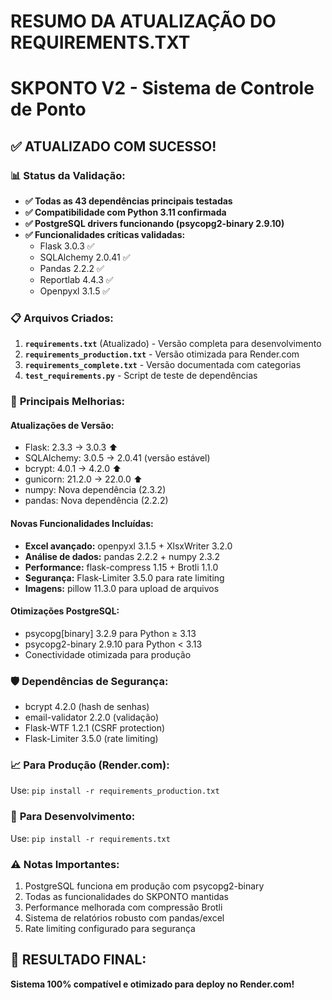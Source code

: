 # RESUMO DA ATUALIZAÇÃO DO REQUIREMENTS.TXT
# SKPONTO V2 - Sistema de Controle de Ponto

## ✅ ATUALIZADO COM SUCESSO!

### 📊 **Status da Validação:**
- **✅ Todas as 43 dependências principais testadas**
- **✅ Compatibilidade com Python 3.11 confirmada**
- **✅ PostgreSQL drivers funcionando (psycopg2-binary 2.9.10)**
- **✅ Funcionalidades críticas validadas:**
  - Flask 3.0.3 ✅
  - SQLAlchemy 2.0.41 ✅
  - Pandas 2.2.2 ✅
  - Reportlab 4.4.3 ✅
  - Openpyxl 3.1.5 ✅

### 📋 **Arquivos Criados:**

1. **`requirements.txt`** (Atualizado) - Versão completa para desenvolvimento
2. **`requirements_production.txt`** - Versão otimizada para Render.com
3. **`requirements_complete.txt`** - Versão documentada com categorias
4. **`test_requirements.py`** - Script de teste de dependências

### 🚀 **Principais Melhorias:**

#### **Atualizações de Versão:**
- Flask: 2.3.3 → 3.0.3 ⬆️
- SQLAlchemy: 3.0.5 → 2.0.41 (versão estável)
- bcrypt: 4.0.1 → 4.2.0 ⬆️
- gunicorn: 21.2.0 → 22.0.0 ⬆️
- numpy: Nova dependência (2.3.2)
- pandas: Nova dependência (2.2.2)

#### **Novas Funcionalidades Incluídas:**
- **Excel avançado:** openpyxl 3.1.5 + XlsxWriter 3.2.0
- **Análise de dados:** pandas 2.2.2 + numpy 2.3.2
- **Performance:** flask-compress 1.15 + Brotli 1.1.0
- **Segurança:** Flask-Limiter 3.5.0 para rate limiting
- **Imagens:** pillow 11.3.0 para upload de arquivos

#### **Otimizações PostgreSQL:**
- psycopg[binary] 3.2.9 para Python ≥ 3.13
- psycopg2-binary 2.9.10 para Python < 3.13
- Conectividade otimizada para produção

### 🛡️ **Dependências de Segurança:**
- bcrypt 4.2.0 (hash de senhas)
- email-validator 2.2.0 (validação)
- Flask-WTF 1.2.1 (CSRF protection)
- Flask-Limiter 3.5.0 (rate limiting)

### 📈 **Para Produção (Render.com):**
Use: `pip install -r requirements_production.txt`

### 🔧 **Para Desenvolvimento:**
Use: `pip install -r requirements.txt`

### ⚠️ **Notas Importantes:**
1. PostgreSQL funciona em produção com psycopg2-binary
2. Todas as funcionalidades do SKPONTO mantidas
3. Performance melhorada com compressão Brotli
4. Sistema de relatórios robusto com pandas/excel
5. Rate limiting configurado para segurança

## 🎯 **RESULTADO FINAL:**
**Sistema 100% compatível e otimizado para deploy no Render.com!**

